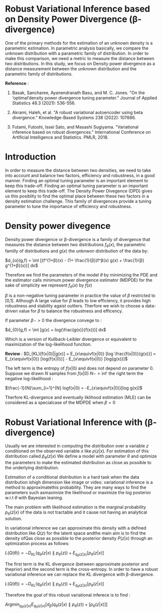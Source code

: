 Robust Variational Inference based on Density Power Divergence (β-divergence)
===============
One of the primary methods for the estimation of an unknown density is a parametric estimation. In parametric analysis basically, we compare the unknown distribution with a parametric family of distribution.
In order to make this comparison, we need a metric to measure the distance between two distributions. In this study, we focus on Density power divergence as a distance measurement between the unknown distribution and the parametric family of distributions. 


**Reference** : 
1. Basak, Sancharee, Ayanendranath Basu, and M. C. Jones. "On the ‘optimal’density power divergence tuning parameter." Journal of Applied Statistics 48.3 (2021): 536-556.

2. Akrami, Haleh, et al. "A robust variational autoencoder using beta divergence." Knowledge-Based Systems 238 (2022): 107886.

3. Futami, Futoshi, Issei Sato, and Masashi Sugiyama. "Variational inference based on robust divergences." International Conference on Artificial Intelligence and Statistics. PMLR, 2018.


Introduction 
===============
In order to measure the distance between two densities, we need to take into account and balance two factors, efficiency and robustness, in a good manner. Finding an optimal tuning parameter is an important element to keep this trade-off.
Finding an optimal tuning parameter is an important element to keep this trade-off. The Density Power Divegence (DPD) gives us this posiblity to find the optimal place between these two factors in a density estimation challenge.
This family of divergences provide a tuning parameter to tune the importance of efficiency and robustness. 

Density power divegence 
===============
Density power divergence or β-divergence is a family of divergence that measures the distance between two distributions $f_{θ}(x)$, the parametric familly of distributions and $g(x)$ the unknwon distribution of the data by:

$d_{α}(g,f) = \int [{f^{1+β}(x) - (1+ \frac{1}{β})f^β(x) g(x) + \frac{1}{β} g^{1+β}(x)}] dx$

Therefore we find the parameters of the model $θ$ by minimizing the PDE and the estimator calls minimum power divergence estimator (MDPDE)
for the sake of simplicity we represent $f_{θ}(x)$ by $f(x)$ 

$β$ is a non-negative tuning parameter in practice the value of $β$ restricted to [0,1]. Although A large value for $β$ leads to low efficiency, it provides high robustness and stability agaist outliers. Therfore we wish to choose a data-driven value for $β$ to balance the robustness and efficency. 

If parameter $β->0$ the divergence convege to :


$d_{0}(g,f) = \int [g(x) + log(\frac{g(x)}{f(x)})] dx$


Which is a version of Kullback-Leibler divergence or equivalent to maximization of the log-likelihood function.

**Review** :
$D_{KL}[f(x|0)||g(x)] = Ε_{x\equivf(x|0)} [log \frac{f(x|0)}{g(x)}] = Ε_{x\equivf(x|0)} [log{f(x|0)}] - Ε_{x\equivf(x|0)} [log{g(x)}]$

The left term is the entropy of $f(x|0)$ and does not depend on parameter $0$. Suppose we drawn $N$ samples from $f(x|0)$ $N->\inf$ the right term  the negative log-likelihood :

$\frac{-1}{N}\sum_{i=1}^{N} logf(x|0) =  -Ε_{x\equivf(x|0)}[log g(x)]$

Therfore KL-divergence and eventually liklihood estimation (MLE) can be considered as a specialcase of the MDPDE when $β = 0$

Robust Variational Inference with (β-divergence)
===============
Usually we are interested in computing the distribution over a variable $z$ conditioned on the observed variable $x$ like $p(z|x)$. For estimation of this distribution called $\hat{p}_{θ}(z|x)$ We define a model with parameter $θ$ and optimize the parameters to make the estimated distribution as close as possible to the underlying distribution. 

Estimation of a conditional distribution is a hard task when the data distribution ishigh dimension like image or video. variational inference is a method to approximatethis probability. They are many ways to find the parameters such asmaximize the likelihood or maximize the log posterior w.r.t $θ$ with Bayesian leaning. 

The main problem with likelihood estimation is the marginal probability $p_{θ}(z|x)$ of the data is not tractable and it cause not having an analytical solution.


In variational inference we can approximate this density with a defined distribution like $Q(z)$ for the latent space andthe main aim is to find the density ofQas close as possible to the posterior density $P(z|x)$ through an optimization process as follows:

$L(Q(θ)) = - D_{KL}(q_{θ}(z|x)∥p_{θ}(z)) + E_{q_{θ}(z|x)} [p_{θ}(z|x)]$

The first term is the KL divergence (between approximate posterior and theprior) and the second term is the cross-entropy. In order to have a robust variational inference we can replace the KL divergence with β-divergence.

$L(Q(θ)) = - D_{KL}(q_{θ}(z|x)∥p_{θ}(z)) + E_{q_{θ}(z|x)} [p_{θ}(z|x)]$

Therefore the goal of this robust variational inferece is to find :

$Argmin_{q_{θ}(z|x)} E_{q_{θ}(z|x)} [d_{β}(q_{θ}(z|x)∥p_{θ}(z))+[p_{θ}(z|x)]]$


